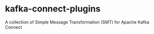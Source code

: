 # kafka-connect-plugins

A collection of Simple Message Transformation (SMT) for Apache Kafka Connect

